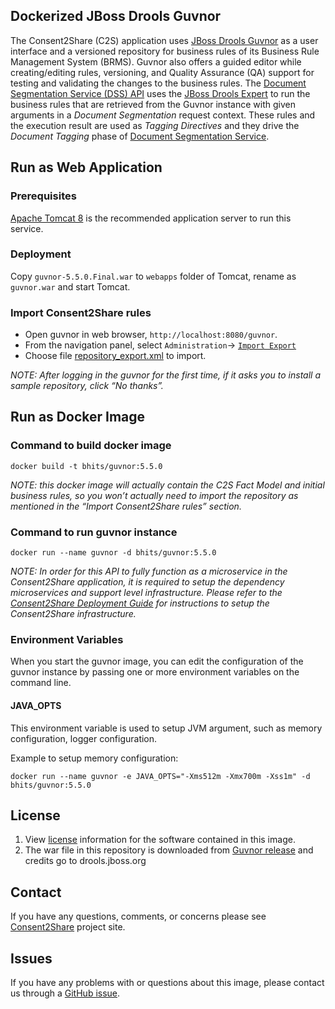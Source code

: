## Dockerized JBoss Drools Guvnor
The Consent2Share (C2S) application uses [JBoss Drools Guvnor](https://docs.jboss.org/drools/release/5.5.0.Final/drools-guvnor-docs/html_single/) as a user interface and a versioned repository for business rules of its Business Rule Management System (BRMS). Guvnor also offers a guided editor while creating/editing rules, versioning, and Quality Assurance (QA) support for testing and validating the changes to the business rules. The [Document Segmentation Service (DSS) API](https://github.com/bhits/dss-api) uses the [JBoss Drools Expert](https://docs.jboss.org/drools/release/5.4.0.Final/drools-expert-docs/html_single/) to run the business rules that are retrieved from the Guvnor instance with given arguments in a *Document Segmentation* request context. These rules and the execution result are used as *Tagging Directives* and they drive the *Document Tagging* phase of [Document Segmentation Service](https://github.com/bhits/dss-api).

## Run as Web Application

### Prerequisites
[Apache Tomcat 8](http://tomcat.apache.org/) is the recommended application server to run this service.

### Deployment
Copy `guvnor-5.5.0.Final.war` to `webapps` folder of Tomcat, rename as `guvnor.war` and start Tomcat.

### Import Consent2Share rules
 
 +  Open guvnor in web browser, `http://localhost:8080/guvnor`. 
 +  From the navigation panel, select `Administration`-> [`Import Export`](https://docs.jboss.org/drools/release/5.5.0.Final/drools-guvnor-docs/html_single/#d0e3390) 
 +  Choose file [repository_export.xml](https://github.com/bhits/dockerized-drools-guvnor/blob/master/repository_export.xml) to import.
  
*NOTE: After logging in the guvnor for the first time, if it asks you to install a sample repository, click “No thanks”.*

## Run as Docker Image

### Command to build docker image

`docker build -t bhits/guvnor:5.5.0`

*NOTE: this docker image will actually contain the C2S Fact Model and initial business rules, so you won’t actually need to import the repository as mentioned in the “Import Consent2Share rules” section.*

### Command to run guvnor instance

`docker run --name guvnor -d bhits/guvnor:5.5.0`

*NOTE: In order for this API to fully function as a microservice in the Consent2Share application, it is required to setup the dependency microservices and support level infrastructure. Please refer to the [Consent2Share Deployment Guide](https://github.com/bhits/consent2share/releases/download/2.0.0/c2s-deployment-guide.pdf) for instructions to setup the Consent2Share infrastructure.*

### Environment Variables

When you start the guvnor image, you can edit the configuration of the guvnor instance by passing one or more environment variables on the command line. 

#### JAVA_OPTS

This environment variable is used to setup JVM argument, such as memory configuration, logger configuration.

Example to setup memory configuration: 

`docker run --name guvnor -e JAVA_OPTS="-Xms512m -Xmx700m -Xss1m" -d bhits/guvnor:5.5.0`


## License

1. View [license](https://github.com/bhits/dockerized-drools-guvnor/blob/master/LICENSE) information for the software contained in this image.
2. The war file in this repository is downloaded from [Guvnor release](http://download.jboss.org/drools/release/5.5.0.Final/) and credits go to drools.jboss.org

## Contact

If you have any questions, comments, or concerns please see [Consent2Share](https://bhits.github.io/consent2share/) project site.

## Issues

If you have any problems with or questions about this image, please contact us through a [GitHub issue](https://github.com/bhits/dockerized-drools-guvnor/issues).